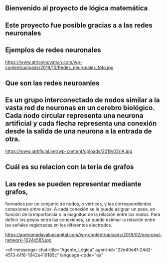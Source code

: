 ## Bienvenido al proyecto de lógica matemática

## Este proyecto fue posible gracias a a las redes neuronales

## Ejemplos de redes neuronales


https://www.atriainnovation.com/wp-content/uploads/2019/10/Redes_neuronales_foto.jpg

## Que son las redes neuroanles

## Es un grupo interconectado de nodos similar a la vasta red de neuronas en un cerebro biológico. Cada nodo circular representa una neurona artificial y cada flecha representa una conexión desde la salida de una neurona a la entrada de otra.


https://www.iartificial.net/wp-content/uploads/2019/02/IA.jpg

## Cuál es su relacion con la tería de grafos

## Las redes se pueden representar mediante grafos,
formados por un conjunto de nodos, o vértices, y las
correspondientes conexiones entre ellos. A cada
conexión se le puede asignar un peso, en función de la
importancia o la magnitud de la relación entre los nodos.
Para definir los pesos entre las conexiones, se puede
estimar la relación entre las señales registradas en los
diferentes electrodos. 

https://andromedavaluecapital.com/wp-content/uploads/2018/02/neuronal-network-1024x585.jpg

<script src="https://www.gstatic.com/dialogflow-console/fast/messenger/bootstrap.js?v=1"></script>
<df-messenger
  chat-title="Agente_Lógica"
  agent-id="22e40e4f-24d2-4513-b1f8-1642e419185c"
  language-code="es"
></df-messenger>
